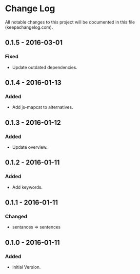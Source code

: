 # Change Log
All notable changes to this project will be documented in this file (keepachangelog.com).

## 0.1.5 - 2016-03-01
### Fixed
- Update outdated dependencies.

## 0.1.4 - 2016-01-13
### Added
- Add js-mapcat to alternatives.

## 0.1.3 - 2016-01-12
### Added
- Update overview.

## 0.1.2 - 2016-01-11
### Added
- Add keywords.

## 0.1.1 - 2016-01-11
### Changed
- sentances => sentences

## 0.1.0 - 2016-01-11
### Added
- Initial Version.
